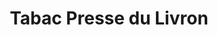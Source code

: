 ---
title: "Tabac Presse du Livron"
url: /annemasse/tabac-presse-du-livron/
shop: marchand de journaux
---